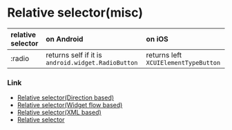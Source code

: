 # Relative selector(misc)

| relative selector | on Android                                         | on iOS                               |
|:------------------|:---------------------------------------------------|:-------------------------------------|
| :radio            | returns self if it is `android.widget.RadioButton` | returns left `XCUIElementTypeButton` |

### Link

- [Relative selector(Direction based)](relative_selector_direction.md)
- [Relative selector(Widget flow based)](relative_selector_flow.md)
- [Relative selector(XML based)](relative_selector_xml.md)
- [Relative selector](relative_selector.md)
